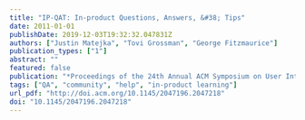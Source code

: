 ```yaml
---
title: "IP-QAT: In-product Questions, Answers, &#38; Tips"
date: 2011-01-01
publishDate: 2019-12-03T19:32:32.047831Z
authors: ["Justin Matejka", "Tovi Grossman", "George Fitzmaurice"]
publication_types: ["1"]
abstract: ""
featured: false
publication: "*Proceedings of the 24th Annual ACM Symposium on User Interface Software and Technology*"
tags: ["QA", "community", "help", "in-product learning"]
url_pdf: "http://doi.acm.org/10.1145/2047196.2047218"
doi: "10.1145/2047196.2047218"
---
```


